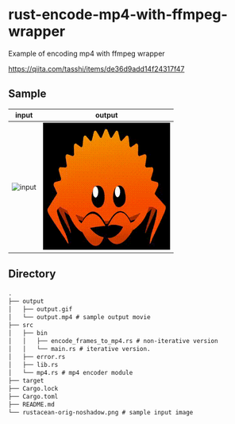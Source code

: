 # rust-encode-mp4-with-ffmpeg-wrapper

Example of encoding mp4 with ffmpeg wrapper

https://qiita.com/tasshi/items/de36d9add14f24317f47

## Sample

| input                                                                 | output                         |
| --------------------------------------------------------------------- | ------------------------------ |
| <image src="rustacean-orig-noshadow.png" alt="input" width="256px" /> | ![output](./output/output.gif) |

## Directory

```
.
├── output
│   ├── output.gif
│   └── output.mp4 # sample output movie
├── src
│   ├── bin
│   │   ├── encode_frames_to_mp4.rs # non-iterative version
│   │   └── main.rs # iterative version.
│   ├── error.rs
│   ├── lib.rs
│   └── mp4.rs # mp4 encoder module
├── target
├── Cargo.lock
├── Cargo.toml
├── README.md
└── rustacean-orig-noshadow.png # sample input image
```
